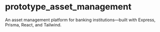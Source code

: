 # prototype_asset_management
An asset management platform for banking institutions—built with Express, Prisma, React, and Tailwind.
